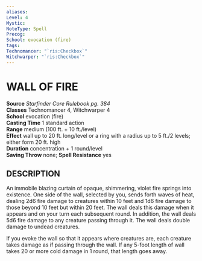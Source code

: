 ```yaml
---
aliases: 
Level: 4
Mystic: 
NoteType: Spell
Precog: 
School: evocation (fire) 
tags: 
Technomancer: "`ris:Checkbox`"
Witchwarper: "`ris:Checkbox`"
---
```

# WALL OF FIRE

**Source** _Starfinder Core Rulebook pg. 384_  
**Classes** Technomancer 4, Witchwarper 4  
**School** evocation (fire)  
**Casting Time** 1 standard action  
**Range** medium (100 ft. + 10 ft./level)  
**Effect** wall up to 20 ft. long/level or a ring with a radius up to 5 ft./2 levels; either form 20 ft. high  
**Duration** concentration + 1 round/level  
**Saving Throw** none; **Spell Resistance** yes

## DESCRIPTION

An immobile blazing curtain of opaque, shimmering, violet fire springs into existence. One side of the wall, selected by you, sends forth waves of heat, dealing 2d6 fire damage to creatures within 10 feet and 1d6 fire damage to those beyond 10 feet but within 20 feet. The wall deals this damage when it appears and on your turn each subsequent round. In addition, the wall deals 5d6 fire damage to any creature passing through it. The wall deals double damage to undead creatures.

If you evoke the wall so that it appears where creatures are, each creature takes damage as if passing through the wall. If any 5-foot length of wall takes 20 or more cold damage in 1 round, that length goes away.